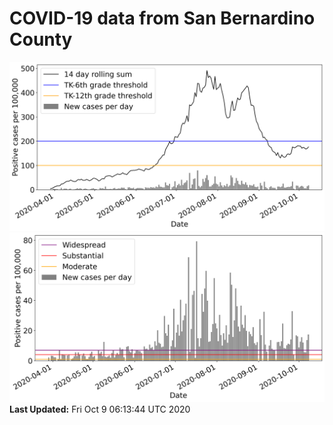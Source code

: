 # COVID-19 data from San Bernardino County
![image1](plots/graph.png)
![image2](plots/classification.png)
**Last Updated:** Fri Oct  9 06:13:44 UTC 2020
